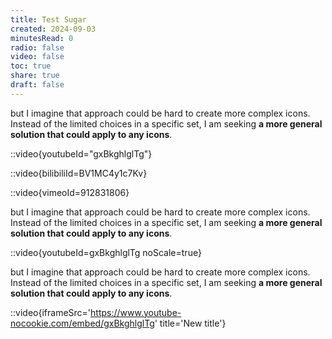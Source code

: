 ```yaml
---
title: Test Sugar
created: 2024-09-03
minutesRead: 0
radio: false
video: false
toc: true
share: true
draft: false
---
```


but I imagine that approach could be hard to create more complex icons. Instead of the limited choices in a specific set, I am seeking **a more general solution that could apply to any icons**.

::video{youtubeId="gxBkghlglTg"}

::video{bilibiliId=BV1MC4y1c7Kv}

::video{vimeoId=912831806}

but I imagine that approach could be hard to create more complex icons. Instead of the limited choices in a specific set, I am seeking **a more general solution that could apply to any icons**.

::video{youtubeId=gxBkghlglTg noScale=true}

but I imagine that approach could be hard to create more complex icons. Instead of the limited choices in a specific set, I am seeking **a more general solution that could apply to any icons**.

::video{iframeSrc='https://www.youtube-nocookie.com/embed/gxBkghlglTg' title='New title'}
